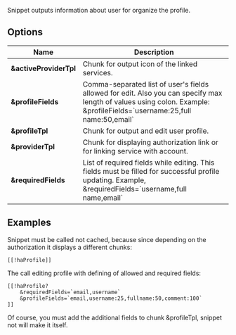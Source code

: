 Snippet outputs information about user for organize the profile.

## Options
Name					| Description
------------------------|------------------------------------------------
**&activeProviderTpl**	| Chunk for output icon of the linked services.
**&profileFields**		| Comma-separated list of user's fields allowed for edit. Also you can specify max length of values using colon. Example: &profileFields=\`username:25,full name:50,email\`
**&profileTpl**			| Chunk for output and edit user profile.
**&providerTpl**		| Chunk for displaying authorization link or for linking service with account.
**&requiredFields**		| List of required fields while editing. This fields must be filled for successful profile updating. Example, &requiredFields=\`username,full name,email\`

## Examples
Snippet must be called not cached, because since depending on the authorization it displays a different chunks:

```
[[!haProfile]]
```

The call editing profile with defining of allowed and required fields:
```
[[!haProfile?
	&requiredFields=`email,username`
	&profileFields=`email,username:25,fullname:50,comment:100`
]]
```

Of course, you must add the additional fields to chunk &profileTpl, snippet not will make it itself.